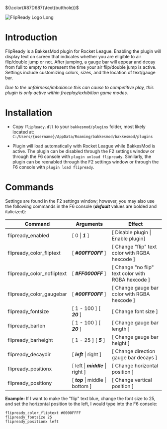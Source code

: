 ${\color{#87D687}\text{butthole}}$

![FlipReady Logo Long](https://github.com/KieranCanter/FlipReady/assets/74733079/daf10696-262d-4701-a09c-e532a969c486)

# Introduction

FlipReady is a BakkesMod plugin for Rocket League. Enabling the plugin will display text on screen that indicates whether you are eligible to air flip/double jump or not. After jumping, a gauge bar will appear and decay from full to empty to represent the time your air flip/double jump is active. Settings include customizing colors, sizes, and the location of text/gauge bar.

*Due to the unfairness/imbalance this can cause to competitive play, this plugin is only active within freeplay/exhibition game modes.*

# Installation

* Copy `FlipReady.dll` to your `bakkesmod/plugins` folder, most likely located at: 
  `C:/Users/{username}/AppData/Roaming/bakkesmod/bakkesmod/plugins`

* Plugin will load automatically with Rocket League while BakkesMod is active. The plugin can be disabled through the F2 settings window or through the F6 console with `plugin unload flipready`. Similarly, the plugin can be reenabled through the F2 settings window or through the F6 console with `plugin load flipready`.

# Commands
Settings are found in the F2 settings window; however, you may also use the following commands in the F6 console (**_default_** values are bolded and italicized):

| Command                    | Arguments                           | Effect                                            |
| -------------------------- | ----------------------------------- | ------------------------------------------------- |
| flipready_enabled          | [ 0 \| **_1_** ]                    | [ Disable plugin \| Enable plugin]                |
| flipready_color_fliptext   | [ **_#00FF00FF_** ]                 | [ Change "flip" text color with RGBA hexcode ]    |
| flipready_color_nofliptext | [ **_#FF0000FF_** ]                 | [ Change "no flip" text color with RGBA hexcode ] |
| flipready_color_gaugebar   | [ **_#00FF00FF_** ]                 | [ Change gauge bar color with RGBA hexcode ]      |
| flipready_fontsize         | [ 1 - 100 ] [ **_20_** ]            | [ Change font size ]                              |
| flipready_barlen           | [ 1 - 100 ] [ **_20_** ]            | [ Change gauge bar length ]                       |
| flipready_barheight        | [ 1 - 25 ] [ **_5_** ]              | [ Change gauge bar height ]                       |
| flipready_decaydir         | [ **_left_** \| right ]             | [ Change direction gauge bar decays ]             |
| flipready_positionx        | [ left \| **_middle_** \| right ]   | [ Change horizontal position ]                    |
| flipready_positiony        | [ **_top_** \| middle \| bottom ]   | [ Change vertical position ]                      |

**Example:** If I want to make the "flip" text blue, change the font size to 25, and set the horizontal position to the left, I would type into the F6 console:
  ```
  flipready_color_fliptext #0000FFFF
  flipready_fontsize 25
  flipready_positionx left
  ```

